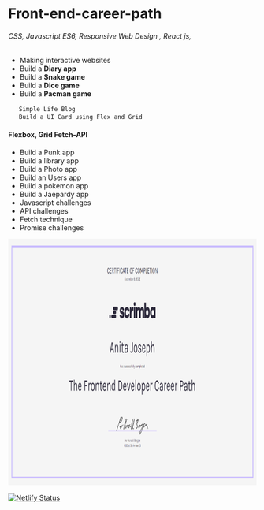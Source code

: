 # Front-end-career-path
###### CSS, Javascript ES6, Responsive Web Design , React js,

* Making interactive websites 
* Build a __Diary app__
* Build a __Snake game__
* Build a __Dice game__
* Build a __Pacman game__

 ```Random Joke generator
	Simple Life Blog
	Build a UI Card using Flex and Grid
 ```

#### Flexbox, Grid Fetch-API

* Build a Punk app
* Build a library app
* Build a Photo app
* Build an Users app 
* Build a pokemon app 
* Build a Jaepardy app
* Javascript challenges
* API challenges
* Fetch technique
* Promise challenges

<a href="https://scrimba.com/certificate/ug9DaVSz/gfrontend"><img alt=" certificate" src="/img/certificate.png" height="500" width="600"></a>


[![Netlify Status](https://api.netlify.com/api/v1/badges/734f2536-285c-4523-a769-14b456613586/deploy-status)](https://app.netlify.com/sites/front-end-career-path/deploys)
